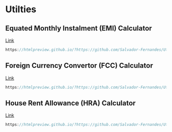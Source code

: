# Utilties

## Equated Monthly Instalment (EMI) Calculator 
[Link](https://htmlpreview.github.io/?https://github.com/Salvador-Fernandes/Utilities/blob/main/EMI.html)
```js
https://htmlpreview.github.io/?https://github.com/Salvador-Fernandes/Utilities/blob/main/EMI.html
```

## Foreign Currency Convertor (FCC) Calculator 
[Link](https://htmlpreview.github.io/?https://github.com/Salvador-Fernandes/Utilities/blob/main/FCC.html)
```js
https://htmlpreview.github.io/?https://github.com/Salvador-Fernandes/Utilities/blob/main/FCC.html
```

## House Rent Allowance (HRA) Calculator 
[Link](https://htmlpreview.github.io/?https://github.com/Salvador-Fernandes/Utilities/blob/main/HRA.html)
```js
https://htmlpreview.github.io/?https://github.com/Salvador-Fernandes/Utilities/blob/main/HRA.html
```


